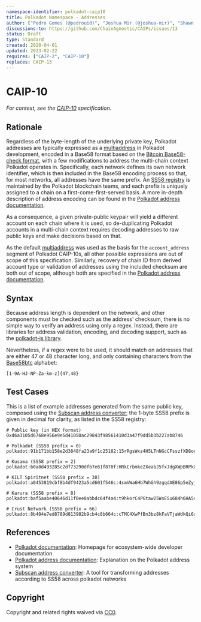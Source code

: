 ```yaml
---
namespace-identifier: polkadot-caip10
title: Polkadot Namespace - Addresses
author: ["Pedro Gomes (@pedrouid)", "Joshua Mir (@joshua-mir)", "Shawn Tabrizi (@shawntabrizi)", "Juan Caballero (@bumblefudge)", "Antonio Antonino (@ntn-x2)"]
discussions-to: https://github.com/ChainAgnostic/CAIPs/issues/13
status: Draft
type: Standard
created: 2020-04-01
updated: 2023-02-22
requires: ["CAIP-2", "CAIP-10"]
replaces: CAIP-13
---
```


# CAIP-10

*For context, see the [CAIP-10][] specification.*

## Rationale

Regardless of the byte-length of the underlying private key, Polkadot addresses are typically expressed as a [multiaddress][] in Polkadot development, encoded in a Base58 format based on the [Bitcoin Base58-check format][base58], with a few modifications to address the multi-chain context Polkadot operates in.
Specifically, each network defines its own network identifier, which is then included in the Base58 encoding process so that, for most networks, all addresses have the same prefix.
An [SS58 registry][] is maintained by the Polkadot blockchain teams, and each prefix is uniquely assigned to a chain on a first-come-first-served basis.
A more in-depth description of address encoding can be found in the [Polkadot address documentation].

As a consequence, a given private-public keypair will yield a different account on each chain where it is used, so de-duplicating Polkadot accounts in a multi-chain context requires decoding addresses to raw public keys and make decisions based on that.

As the default [multiaddress][] was used as the basis for the `account_address` segment of Polkadot CAIP-10s, all other possible expressions are out of scope of this specification.
Similarly, recovery of chain ID from derived account type or validation of addresses using the included checksum are both out of scope, although both are specified in the [Polkadot address documentation][].

## Syntax

Because address length is dependent on the network, and other components must be checked such as the address' checksum, there is no simple way to verify an address using only a regex.
Instead, there are libraries for address validation, encoding, and decoding support, such as the [polkadot-js library].

Nevertheless, if a regex were to be used, it should match on addresses that are either 47 or 48 character long, and only containing characters from the [Base58btc][] alphabet:

```
[1-9A-HJ-NP-Za-km-z]{47,48}
```

## Test Cases

This is a list of example addresses generated from the same public key, composed using the [Subscan address converter][]; the 1-byte SS58 prefix is given in decimal for clarity, as listed in the SS58 registry:

```
# Public key (in HEX format)
0xd6a3105d6768e956e9e5d41050ac29843f98561410d3a47f9dd5b3b227ab8746

# Polkadot (SS58 prefix = 0)
polkadot:91b171bb158e2d3848fa23a9f1c25182:15rRgsWxz4H5LTnNGcCFsszfXD8oeAFd8QRsR6MbQE2f6XFF

# Kusama (SS58 prefix = 2)
polkadot:b0a8d493285c2df73290dfb7e61f870f:HRkCrbmke2XeabJ5fxJdgXWpBRPkXWfWHY8eTeCKwDdf4k6

# KILT Spiritnet (SS58 prefix = 38)
polkadot:a0453819cbf8b4df9423a5cd601f546c:4smVWa6Hb7WhGh9zgqdAE86p5eZyj8BQJ9Uro4o2zidBnmfX

# Karura (SS58 prefix = 8)
polkadot:baf5aabe40646d11f0ee8abbdc64f4a4:t9hkorC4PGtaw25WsESu684h6HA5dHndvrvLZW174nZM5MR

# Crust Network (SS58 prefix = 66)
polkadot:8b404e7ed8789d813982b9cb4c8b664c:cTMC4XwPfBn3bz8kFaVTjaWdkQi6agzMxS11e8hpPHhqLrhGs
```

## References

- [Polkadot documentation][]: Homepage for ecosystem-wide developer documentation
- [Polkadot address documentation][]: Explanation on the Polkadot address system
- [Subscan address converter][]: A tool for transforming addresses according to SS58 across polkadot networks

[CAIP-10]: https://github.com/ChainAgnostic/CAIPs/blob/master/CAIPs/caip-10.md
[base58]: [https://en.bitcoin.it/wiki/Base58Check_encoding
[base58btc]: https://en.bitcoin.it/wiki/Base58Check_encoding#Base58_symbol_chart
[multiaddress]: https://github.com/paritytech/substrate/blob/master/primitives/runtime/src/multiaddress.rs
[SS58 registry]: https://github.com/paritytech/ss58-registry
[Polkadot address documentation]: https://docs.substrate.io/reference/address-formats/
[polkadot-js library]: https://polkadot.js.org/docs/util-crypto/examples/validate-address/
[Polkadot documentation]: https://wiki.polkadot.network/
[Polkadot identity system]: https://wiki.polkadot.network/docs/learn-identity
[Subscan address converter]: https://polkadot.subscan.io/tools/ss58_transform?

## Copyright

Copyright and related rights waived via [CC0](https://creativecommons.org/publicdomain/zero/1.0/).
